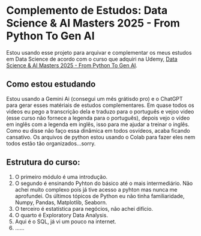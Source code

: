# Complemento de Estudos: Data Science & AI Masters 2025 - From Python To Gen AI
Estou usando esse projeto para arquivar e complementar os meus estudos em Data Science de acordo com o curso que adquiri na Udemy, [Data Science & AI Masters 2025 - From Python To Gen AI](https://www.udemy.com/share/10cD673@rs5lynbleiZ8DKSBmAfn77TXaQ2I3yGLM4i1TuqmhVWbVegw_uPXPYApQFOFUaGF/).

## Como estou estudando

Estou usando a Gemini Ai (consegui um mês grátisdo pro) e o ChatGPT para gerar esses matériais de estudos complementares. Em quase todos os videos eu pego a transcrição dela e traduzo para o português e vejoo video (esse curso não fornece a legenda para o português), depois vejo o vídeo em inglês com a legenda em inglês, isso para me ajudar a treinar o inglês. Como eu disse não faço essa dinâmica em todos osvídeos, acaba ficando cansativo.
Os arquivos de python estou usando o Colab para fazer eles nem todos estão tão organizados...sorry. 



## Estrutura do curso:

1. O primeiro módulo é uma introdução. 
2. O segundo é ensinando Pyhton do básico até o mais intermediário. Não achei muito complexo pois já tive acesso a pyhton mas nunca me aprofundei. Os últimos tópicos de Python eu não tinha familiaridade, Numpy, Pandas, Matplotlib, Seaborn.
3. O terceiro é estatística para negócios, não achei difício.
4. O quarto é Exploratory Data Analysis.
5. Aqui é o SQL, já vi um pouco na internet.
6. ......

